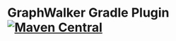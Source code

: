 GraphWalker Gradle Plugin [![Maven Central](https://maven-badges.herokuapp.com/maven-central/org.graphwalker/graphwalker-gradle-plugin/badge.svg)](https://maven-badges.herokuapp.com/maven-central/org.graphwalker/graphwalker-gradle-plugin)
=============
